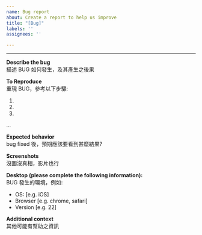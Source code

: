 ```yaml
---
name: Bug report
about: Create a report to help us improve
title: "[Bug]"
labels: ''
assignees: ''

---
```


---
**Describe the bug**<br>
描述 BUG 如何發生，及其產生之後果

**To Reproduce**<br>
重現 BUG，參考以下步驟:

1.
2. 
3.
...

**Expected behavior**<br>
bug fixed 後，預期應該要看到甚麼結果? 

**Screenshots**<br>
沒圖沒真相，影片也行

**Desktop (please complete the following information):**<br>
BUG 發生的環境，例如:
 - OS: [e.g. iOS]
 - Browser [e.g. chrome, safari]
 - Version [e.g. 22]

**Additional context**<br>
其他可能有幫助之資訊
